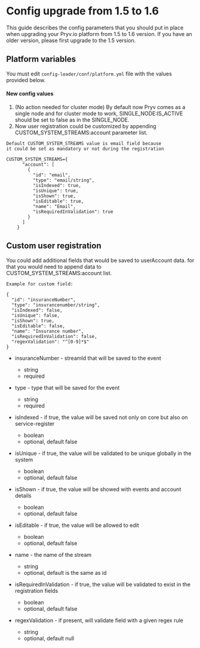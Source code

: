 
# Config upgrade from 1.5 to 1.6

This guide describes the config parameters that you should put in place when upgrading your Pryv.io platform from 1.5 to 1.6 version. If you have an older version, please first upgrade to the 1.5 version.

## Platform variables

You must edit `config-leader/conf/platform.yml` file with the values provided below.  

#### New config values
1. (No action needed for cluster mode) By default now Pryv comes as a single node and for cluster mode to work, SINGLE_NODE:IS_ACTIVE should be set to false as in the SINGLE_NODE.
2. Now user registration could be customized by appending CUSTOM_SYSTEM_STREAMS:account parameter list.
```
Default CUSTOM_SYSTEM_STREAMS value is email field because 
it could be set as mandatory or not during the registration

CUSTOM_SYSTEM_STREAMS={
      "account": [
        {
          "id": "email",
          "type": "email/string",
          "isIndexed": true,
          "isUnique": true,
          "isShown": true,
          "isEditable": true,
          "name": "Email",
          "isRequiredInValidation": true
        }
      ]
    }
```

## Custom user registration

You could add additional fields that would be saved to userAccount data. for that you would need 
to append data to CUSTOM_SYSTEM_STREAMS:account list.
```
Example for custom field:

{
  "id": "insuranceNumber", 
  "type": "insurancenumber/string",
  "isIndexed": false,
  "isUnique": false,
  "isShown": true,
  "isEditable": false,
  "name": "Insurance number",
  "isRequiredInValidation": false,
  "regexValidation": "^[0-9]*$"
}
```

*  insuranceNumber - streamId that will be saved to the event
    *  string
    *  required

*  type - type that will be saved for the event
    *  string
    *  required

*  isIndexed - if true, the value will be saved not only on core but also on service-register
    *  boolean
    *  optional, default false

*  isUnique - if true, the value will be validated to be unique globally in the system
    *  boolean
    *  optional, default false

*  isShown - if true, the value will be showed with events and account details
    *  boolean
    *  optional, default false

*  isEditable - if true, the value will be allowed to edit
    *  boolean
    *  optional, default false
    
*  name - the name of the stream
    *  string
    *  optional, default is the same as id

*  isRequiredInValidation - if true, the value will be validated to exist in the registration fields
    *  boolean
    *  optional, default false

*  regexValidation - if present, will validate field with a given regex rule
    *  string
    *  optional, default null